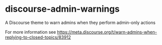 # discourse-admin-warnings
A Discourse theme to warn admins when they perform admin-only actions

For more information see https://meta.discourse.org/t/warn-admins-when-replying-to-closed-topics/83912
